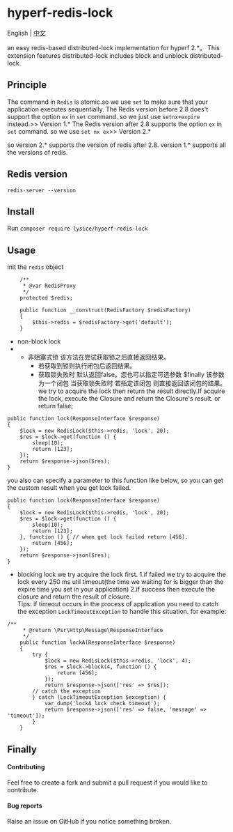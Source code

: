 # hyperf-redis-lock
English | [中文](./README-zh.md)

an easy redis-based distributed-lock implementation for hyperf 2.*。
This extension features distributed-lock includes block and unblock distributed-lock.

## Principle
The command in `Redis` is atomic.so we use `set` to make sure that your application executes sequentially.
The Redis version before 2.8 does't support the option `ex` in `set` command. so we just use `setnx+expire` instead.>> Version 1.*
The Redis version after 2.8 supports the option `ex` in `set` command. so we use `set nx ex`>> Version 2.*

so version 2.* supports the version of redis after 2.8.
version 1.* supports all the versions of redis.

## Redis version 
`redis-server --version`

## Install
Run `composer require lysice/hyperf-redis-lock`

## Usage
init the `redis` object
```
    /**
     * @var RedisProxy
     */
    protected $redis;

    public function __construct(RedisFactory $redisFactory)
    {
        $this->redis = $redisFactory->get('default');
    }
```

- non-block lock
- - 非阻塞式锁 该方法在尝试获取锁之后直接返回结果。
    - 若获取到锁则执行闭包后返回结果。
    - 获取锁失败时 默认返回false。您也可以指定可选参数 $finally 该参数为一个闭包 当获取锁失败时 若指定该闭包 则直接返回该闭包的结果。
we try to acquire the lock then return the result directly.If acquire the lock, execute the Closure and return the Closure's result. or return false;
```
public function lock(ResponseInterface $response)
{
    $lock = new RedisLock($this->redis, 'lock', 20);
    $res = $lock->get(function () {
        sleep(10);
        return [123];
    });
    return $response->json($res);
}
```
you also can specify a parameter to this function like below, so you can get the custom result when you get lock failed.
```
public function lock(ResponseInterface $response)
{
    $lock = new RedisLock($this->redis, 'lock', 20);
    $res = $lock->get(function () {
        sleep(10);
        return [123];
    }, function () { // when get lock failed return [456].
        return [456];
    });
    return $response->json($res);
}
```
- blocking lock
we try acquire the lock first.
1.if failed we try to acquire the lock every 250 ms util timeout(the time we waiting for is bigger than the expire time you set in your application)
2.if success then execute the closure and return the result of closure.  
Tips: if timeout occurs in the process of application you need to catch the exception `LockTimeoutException` to handle this situation.
for example:
```
/**
     * @return \Psr\Http\Message\ResponseInterface
     */
    public function lockA(ResponseInterface $response)
    {
        try {
            $lock = new RedisLock($this->redis, 'lock', 4);
            $res = $lock->block(4, function () {
                return [456];
            });
            return $response->json(['res' => $res]);
        // catch the exception
        } catch (LockTimeoutException $exception) {
            var_dump('lockA lock check timeout');
            return $response->json(['res' => false, 'message' => 'timeout']);
        }
    }
```


## Finally

#### Contributing
Feel free to create a fork and submit a pull request if you would like to contribute.

#### Bug reports
Raise an issue on GitHub if you notice something broken.